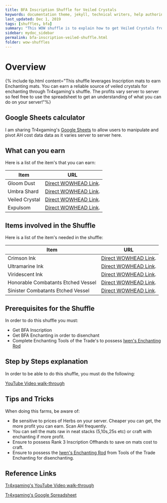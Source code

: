 ```yaml
---
title: BFA Inscription Shuffle for Veiled Crystals
keywords: documentation theme, jekyll, technical writers, help authoring tools, hat replacements
last_updated: Dec 1, 2019
tags: [shuffles, bfa]
summary: "This WOW shuffle is to explain how to get Veiled Crystals from doing this Inscription shuffle from Tr4xGaming"
sidebar: mydoc_sidebar
permalink: bfa-inscription-veiled-shuffle.html
folder: wow-shuffles
---
```


# Overview
{% include tip.html content="This shuffle leverages Inscription mats to earn Enchanting mats. You can earn a reliable source of veiled crystals for enchanting through Tr4xgaming's shuffle. The profits vary server to server so feel free to use the spreadsheet to get an understanding of what you can do on your server!"%}

## Google Sheets calculator
I am sharing Tr4xgaming's [Google Sheets](https://docs.google.com/spreadsheets/d/1WCk3Yw5MGbkQ_XyRVRYSt594nnFrKJxFPSqM2Mw0h4A/edit#gid=172477708) to allow users to manipulate and pivot AH cost data data as it varies server to server here.

## What can you earn

Here is a list of the item's that you can earn:

|Item|URL|
|-------|--------|
|Gloom Dust|[Direct WOWHEAD Link](https://www.wowhead.com/item=152875/gloom-dust).|
|Umbra Shard|[Direct WOWHEAD Link](https://www.wowhead.com/item=152876/umbra-shard).|
|Veiled Crystal|[Direct WOWHEAD Link](https://www.wowhead.com/item=152877/veiled-crystal).|
|Expulsom|[Direct WOWHEAD Link](https://www.wowhead.com/item=152668/expulsom).|

## Items involved in the Shuffle

Here is a list of the item's needed in the shuffle:

|Item|URL|
|-------|--------|
|Crimson Ink|[Direct WOWHEAD Link](https://www.wowhead.com/spell=264777/crimson-ink).|
|Ultramarine Ink|[Direct WOWHEAD Link](https://www.wowhead.com/item=158187/ultramarine-ink).|
|Viridescent Ink|[Direct WOWHEAD Link](https://www.wowhead.com/item=158189/viridescent-ink).|
|Honorable Combatants Etched Vessel|[Direct WOWHEAD Link](https://www.wowhead.com/item=159940/honorable-combatants-etched-vessel).|
|Sinister  Combatants Etched Vessel|[Direct WOWHEAD Link](https://www.wowhead.com/item=164682/sinister-combatants-etched-vessel&bonus=0).|

## Prerequisites for the Shuffle
In order to do this shuffle you must:

* Get BFA Inscription
* Get BFA Enchanting in order to disenchant
* Complete Enchanting Tools of the Trade's to possess [Iwen's Enchanting Rod](https://www.wowhead.com/spell=287494/iwens-enchanting-rod)

## Step by Steps explanation
In order to be able to do this shuffle, you must do the following:

[YouTube Video walk-through](https://youtu.be/ftGsUBHkZ70)

## Tips and Tricks
When doing this farms, be aware of:

* Be sensitive to prices of Herbs on your server. Cheaper you can get, the more profit you can earn. Scan AH frequently.
* You can sell the mats raw in neat stacks (5,10s,25s etc) or craft with enchanting if more profit.
* Ensure to possess Rank 3 Inscription Offhands to save on mats cost to craft.
* Ensure to possess the [Iwen's Enchanting Rod](https://www.wowhead.com/spell=287494/iwens-enchanting-rod) from Tools of the Trade Enchanting for disenchanting.

## Reference Links
[Tr4xgaming's YouTube Video walk-through](https://youtu.be/ftGsUBHkZ70)

[Tr4xgaming's Google Spreadsheet](https://docs.google.com/spreadsheets/d/1WCk3Yw5MGbkQ_XyRVRYSt594nnFrKJxFPSqM2Mw0h4A/edit#gid=172477708)

